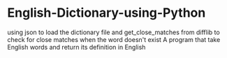 # English-Dictionary-using-Python
using json to load the dictionary file and get_close_matches from difflib to check for close matches when the word doesn't exist
A program that take English words and return its definition in English
